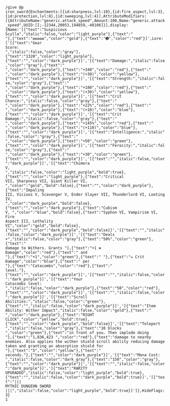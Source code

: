 <code>/give @p iron_sword{Enchantments:[{id:sharpness,lvl:10},{id:fire_aspect,lvl:3},{id:protection,lvl:8},{id:sweeping,lvl:4}],AttributeModifiers:[{AttributeName:"generic.attack_speed",Amount:100,Name:"generic.attack_speed",UUID:[I;-12344,20053,194859,-40106]}],display:{Name:'[{"text":"Suspicious Scylla","italic":false,"color":"light_purple"},{"text":" "},{"text":"✪✪✪✪✪","color":"gold"},{"text":"➎","color":"red"}]',Lore:['[{"text":"Gear Score: ","italic":false,"color":"gray"},{"text":"1320","color":"light_purple"},{"text":"","color":"dark_purple"}]','[{"text":"Damage:","italic":false,"color":"gray"},{"text":" ","color":"dark_purple"},{"text":"+340","color":"red"},{"text":" ","color":"dark_purple"},{"text":"(+30)","color":"yellow"},{"text":"","color":"dark_purple"}]','[{"text":"Strength:","italic":false,"color":"gray"},{"text":" ","color":"dark_purple"},{"text":"+180","color":"red"},{"text":" ","color":"dark_purple"},{"text":"(+30)","color":"yellow"},{"text":"","color":"dark_purple"}]','[{"text":"Crit Chance:","italic":false,"color":"gray"},{"text":" ","color":"dark_purple"},{"text":"+22%","color":"red"},{"text":" ","color":"dark_purple"},{"text":"(+10)","color":"blue"},{"text":"","color":"dark_purple"}]','[{"text":"Crit Damage:","italic":false,"color":"gray"},{"text":" ","color":"dark_purple"},{"text":"+145%","color":"red"},{"text":" ","color":"dark_purple"},{"text":"(+110)","color":"blue"},{"text":"","color":"dark_purple"}]','[{"text":"Intelligence:","italic":false,"color":"gray"},{"text":" ","color":"dark_purple"},{"text":"+50","color":"green"},{"text":"","color":"dark_purple"}]','[{"text":"Ferocity:","italic":false,"color":"gray"},{"text":" ","color":"dark_purple"},{"text":"+30","color":"green"},{"text":"","color":"dark_purple"}]','[{"text":"","italic":false,"color":"dark_purple"}]','[{"text":"Chimera V, ","italic":false,"color":"light_purple","bold":true},{"text":"","color":"light_purple"},{"text":"Critical VII, Sharpness VII, Giant Killer VI, ","color":"gold","bold":false},{"text":"","color":"dark_purple"},{"text":"Impaling III, Vicious V, Scavenger V, Ender Slayer VII, Thunderlord VI, Looting IV, ","color":"dark_purple","bold":false},{"text":"","color":"dark_purple"},{"text":"Cubism V, ","color":"blue","bold":false},{"text":"Syphon VI, Vampirism VI, Fire Aspect III, Lethality VI","color":"gold","bold":false},{"text":"","color":"dark_purple","bold":false}]','[{"text":"","italic":false,"color":"dark_purple"}]','[{"text":"Deals +","italic":false,"color":"gray"},{"text":"50%","color":"green"},{"text":" damage to Withers. Grants "},{"text":"+1 ❁ Damage","color":"red"},{"text":" and "},{"text":"+1","color":"green"},{"text":" "},{"text":"☠ Crit Damage","color":"blue"},{"text":" per "},{"text":"Catacombs","color":"red"},{"text":" level."},{"text":"","color":"dark_purple"}]','[{"text":"","italic":false,"color":"dark_purple"}]','[{"text":"Your Catacombs level: ","italic":false,"color":"dark_purple"},{"text":"50","color":"red"},{"text":"","color":"dark_purple"}]','[{"text":"","italic":false,"color":"dark_purple"}]','[{"text":"Scroll Abilities:","italic":false,"color":"green"},{"text":"","italic":false,"color":"dark_purple"}]','[{"text":"Item Ability: Wither Impact","italic":false,"color":"gold"},{"text":" ","color":"dark_purple"},{"text":"RIGHT CLICK","color":"yellow","bold":true},{"text":"","color":"dark_purple","bold":false}]','[{"text":"Teleport ","italic":false,"color":"gray"},{"text":"10 blocks ","color":"green"},{"text":"in front of you. Then implode doing "},{"text":"1,836,423 ","color":"red"},{"text":"damage to nearby enemies. Also applies the wither shield scroll ability reducing damage taken and granting an absorption shield for "},{"text":"5","color":"yellow"},{"text":" seconds."},{"text":"","color":"dark_purple"}]','[{"text":"Mana Cost: ","italic":false,"color":"dark_gray"},{"text":"150","color":"gray"},{"text":"","color":"dark_purple"}]','[{"text":"","italic":false,"color":"dark_purple"}]','[{"text":"RARITY UPGRADED","italic":false,"color":"light_purple","bold":true},{"text":"","italic":false,"color":"dark_purple","bold":true}]','[{"text":"||| MYTHIC DUNGEON SWORD |||","italic":false,"color":"light_purple","bold":true}]']},HideFlags:3} 1</code>

